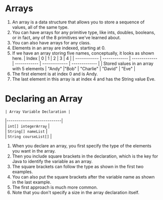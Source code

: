 # Arrays

1. An array is a data structure that allows you to store a sequence of values, all of the same type.
2. You can have arrays for any primitive type, like ints, doubles, booleans, or in fact, any of the 8 primitives we've learned about.
3. You can also have arrays for any class.
4. Elements in an array are indexed, starting at 0.
5. If we have an array storing five names, conceptually, it looks as shown here.
   | Index | 0 | 1 | 2 | 3 | 4 |
   | ------------ | ------------- | ------------- | ------------ | ------------- | ------------- |
   | Stored values in an array with 5 elements | "Andy" |"Bob" | "Charlie" | "David" | "Eve" |
6. The first element is at index 0 and is Andy.
7. The last element in this array is at index 4 and has the String value Eve.

# Declaring an Array

    | Array Variable Declaration |

|----------------------------|  
| `int[] integerArray` |  
| `String[] nameList` |  
| `String courseList[]` |

1. When you declare an array, you first specify the type of the elements you want in the array.
2. Then you include square brackets in the declaration, which is the key for Java to identify the variable as an array.
3. The square brackets can follow the type as shown in the first two examples.
4. You can also put the square brackets after the variable name as shown in the last example.
5. The first approach is much more common.
6. Note that you don't specify a size in the array declaration itself.
